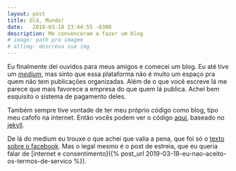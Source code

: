 ```yaml
---
layout: post
title: Olá, Mundo!
date:   2018-03-18 23:44:55 -0300
description: Me convenceram a fazer um blog
# image: path pra imagem
# altimg: descreva sua img
---
```

Eu finalmente dei ouvidos para meus amigos e comecei um blog. Eu até tive um *[medium](http://medium.com/@graciano)*, mas sinto que essa plataforma não é muito um espaço pra quem não tem publicações organizadas. Além de o que você escreve lá me parece que mais favorece a empresa do que quem lá publica. Achei bem esquisito o sistema de pagamento deles.

Também sempre tive vontade de ter meu próprio código como blog, tipo meu cafofo na internet. Então vocês podem ver o código [aqui](https://github.com/graciano/graciano.github.io), baseado no [jekyll](https://jekyllrb.com/).

De lá do medium eu trouxe o que achei que valia a pena, que foi só o [texto sobre o facebook](facebook-globo). Mas o legal mesmo é o post de estreia, que eu queria falar de [internet e consentimento]({% post_url 2019-03-18-eu-nao-aceito-os-termos-de-servico %}).

